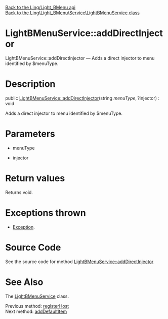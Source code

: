 [Back to the Ling/Light_BMenu api](https://github.com/lingtalfi/Light_BMenu/blob/master/doc/api/Ling/Light_BMenu.md)<br>
[Back to the Ling\Light_BMenu\Service\LightBMenuService class](https://github.com/lingtalfi/Light_BMenu/blob/master/doc/api/Ling/Light_BMenu/Service/LightBMenuService.md)


LightBMenuService::addDirectInjector
================



LightBMenuService::addDirectInjector — Adds a direct injector to menu identified by $menuType.




Description
================


public [LightBMenuService::addDirectInjector](https://github.com/lingtalfi/Light_BMenu/blob/master/doc/api/Ling/Light_BMenu/Service/LightBMenuService/addDirectInjector.md)(string $menuType, ?$injector) : void




Adds a direct injector to menu identified by $menuType.




Parameters
================


- menuType

    

- injector

    


Return values
================

Returns void.


Exceptions thrown
================

- [Exception](http://php.net/manual/en/class.exception.php).&nbsp;







Source Code
===========
See the source code for method [LightBMenuService::addDirectInjector](https://github.com/lingtalfi/Light_BMenu/blob/master/Service/LightBMenuService.php#L160-L171)


See Also
================

The [LightBMenuService](https://github.com/lingtalfi/Light_BMenu/blob/master/doc/api/Ling/Light_BMenu/Service/LightBMenuService.md) class.

Previous method: [registerHost](https://github.com/lingtalfi/Light_BMenu/blob/master/doc/api/Ling/Light_BMenu/Service/LightBMenuService/registerHost.md)<br>Next method: [addDefaultItem](https://github.com/lingtalfi/Light_BMenu/blob/master/doc/api/Ling/Light_BMenu/Service/LightBMenuService/addDefaultItem.md)<br>

